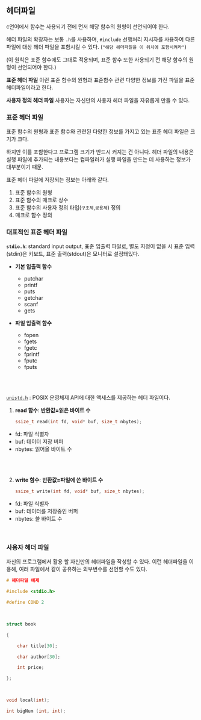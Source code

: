 ## 헤더파일
c언어에서 함수는 사용되기 전에 먼저 해당 함수의 원형이 선언되어야 한다.

헤더 파일의 확장자는 보통 `.h`를 사용하며, `#include` 선행처리 지시자를 사용하여 다른 파일에 대상 헤더 파일을 포함시킬 수 있다. (`"해당 헤더파일을 이 위치에 포함시켜라"`)

(이 원칙은 표준 함수에도 그대로 적용되며, 표준 함수 또한 사용되기 전 해당 함수의 원형이 선언되어야 한다.)

**표준 헤더 파일**
이런 표준 함수의 원형과 표준함수 관련 다양한 정보를 가진 파일을 표준 헤더파일이라고 한다.

**사용자 정의 헤더 파일**
사용자는 자신만의 사용자 헤더 파일을 자유롭게 만들 수 있다.


### 표준 헤더 파일
표준 함수의 원형과 표준 함수와 관련된 다양한 정보를 가지고 있는 표준 헤더 파일은 크기가 크다.

하지만 이를 포함한다고 프로그램 크기가 반드시 커지는 건 아니다. 헤더 파일의 내용은 실행 파일에 추가되는 내용보다는 컴파일러가 실행 파일을 만드는 데 사용하는 정보가 대부분이기 때문.

표준 헤더 파일에 저장되는 정보는 아래와 같다.

1. 표준 함수의 원형
2. 표준 함수의 매크로 상수
3. 표준 함수의 사용자 정의 타입(`구조체`,`공용체`) 정의
4. 매크로 함수 정의


### 대표적인 표준 헤더 파일

**`stdio.h`**: standard input output, 표준 입출력 파일로, 별도 지정이 없을 시 표준 입력(stdin)은 키보드, 표준 출력(stdout)은 모니터로 설정돼있다. 

- **기본 입출력 함수**
  - putchar
  - printf
  - puts
  - getchar
  - scanf
  - gets

- **파일 입출력 함수**
  - fopen
  - fgets
  - fgetc
  - fprintf
  - fputc
  - fputs

<br><br>

[`unistd.h`](./unistd.md) : POSIX 운영체제 API에 대한 액세스를 제공하는 헤더 파일이다.

   1. **read 함수**: **반환값=읽은 바이트 수**
        ```c
        ssize_t read(int fd, void* buf, size_t nbytes);
        ```

  - fd: 파일 식별자
  - buf: 데이터 저장 버퍼
  - nbytes: 읽어올 바이트 수


<br><br>

2. **write 함수**: **반환값=파일에 쓴 바이트 수**
    ```c
   ssize_t write(int fd, void* buf, size_t nbytes);
    ```
- fd: 파일 식별자
- buf: 데이터를 저장중인 버퍼
- nbytes: 쓸 바이트 수

<br>

### 사용자 헤더 파일
자신의 프로그램에서 활용 할 자신만의 헤더파일을 작성할 수 있다.
이런 헤더파일을 이용해, 여러 파일에서 같이 공유하는 외부변수를 선언할 수도 있다.

```c
# 헤더파일 예제

#include <stdio.h>

#define COND 2  

 

struct book

{

    char title[30];

    char author[30];

    int price;

};

 

void local(int);

int bigNum (int, int);

```